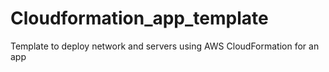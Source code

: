 # Cloudformation_app_template
Template to deploy network and servers using AWS CloudFormation for an app
